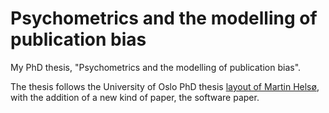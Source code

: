 # Psychometrics and the modelling of publication bias
My PhD thesis, "Psychometrics and the modelling of publication bias".

The thesis follows the University of Oslo PhD thesis [layout of Martin Helsø](https://github.com/martinhelso/phduio), with the addition of a new kind of paper, the software paper. 
